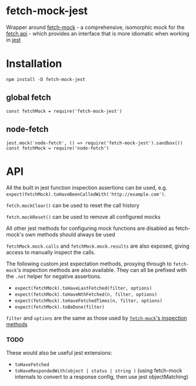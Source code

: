 # fetch-mock-jest

Wrapper around [fetch-mock](http://www.wheresrhys.co.uk/fetch-mock) - a comprehensive, isomorphic mock for the [fetch api](https://developer.mozilla.org/en-US/docs/Web/API/Fetch_API) - which provides an interface that is more idiomatic when working in [jest](https://jestjs.io)

# Installation

`npm install -D fetch-mock-jest`

## global fetch

`const fetchMock = require('fetch-mock-jest')`

## node-fetch

```
jest.mock('node-fetch', () => require('fetch-mock-jest').sandbox())
const fetchMock = require('node-fetch')
```

# API

All the built in jest function inspection assertions can be used, e.g. `expect(fetchMock).toHaveBeenCalledWith('http://example.com')`.

`fetch.mockClear()` can be used to reset the call history

`fetch.mockReset()` can be used to remove all configured mocks

All other jest methods for configuring mock functions are disabled as fetch-mock's own methods should always be used

`fetchMock.mock.calls` and `fetchMock.mock.results` are also exposed, giving access to manually inspect the calls.

The following custom jest expectation methods, proxying through to `fetch-mock`'s inspection methods are also available. They can all be prefixed with the `.not` helper for negative assertions.

- `expect(fetchMock).toHaveLastFetched(filter, options)`
- `expect(fetchMock).toHaveNthFetched(n, filter, options)`
- `expect(fetchMock).toHaveFetchedTimes(n, filter, options)`
- `expect(fetchMock).toBeDone(filter)`

`filter` and `options` are the same as those used by [`fetch-mock`'s inspection methods](http://www.wheresrhys.co.uk/fetch-mock/#api-inspectionfundamentals)

### TODO

These would also be useful jest extensions:

- `toHaveFetched`
- `toHaveRespondedWith(object | status | string )` (using fetch-mock internals to convert to a response config, then use jest objectMatching)
